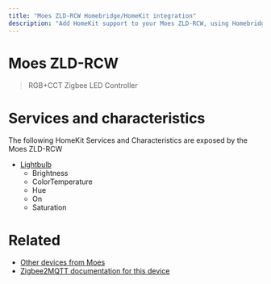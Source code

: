 ```yaml
---
title: "Moes ZLD-RCW Homebridge/HomeKit integration"
description: "Add HomeKit support to your Moes ZLD-RCW, using Homebridge, Zigbee2MQTT and homebridge-z2m."
---
```

<!---
This file has been GENERATED using src/docgen/docgen.ts
DO NOT EDIT THIS FILE MANUALLY!
-->
# Moes ZLD-RCW
> RGB+CCT Zigbee LED Controller


# Services and characteristics
The following HomeKit Services and Characteristics are exposed by
the Moes ZLD-RCW

* [Lightbulb](../../light.md)
  * Brightness
  * ColorTemperature
  * Hue
  * On
  * Saturation


# Related
* [Other devices from Moes](../index.md#moes)
* [Zigbee2MQTT documentation for this device](https://www.zigbee2mqtt.io/devices/ZLD-RCW.html)